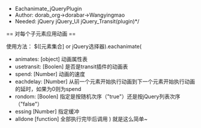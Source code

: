  *  Eachanimate_jQueryPlugin
 *  Author: dorab_org->dorabar->Wangyingmao
 *  Needed: jQuery jQuery_UI jQuery_Transit(plugin)*/

 == 对每个子元素应用动画 ==

使用方法：
$([元素集合] or jQuery选择器).eachanimate(
 *  animates: [object] 动画属性表
 *  usetransit: [Boolen] 是否是transit插件的动画表
 *  spend: [Number] 动画的速度
 *  eachdelay: [Number] 从前一个元素开始执行动画到下一个元素开始执行动画的延时，如果为0则为spend
 *  rondom: [Boolen] 指定是按随机次序（"true"）还是按jQuery列表次序（"false"）
 *  essing [Number] 指定缓冲
 *  alldone [function] 全部执行完毕后调用
 )
         就是这么简单~